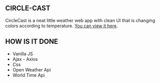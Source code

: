 ## CIRCLE-CAST

CircleCast is a neat little weather web app with clean UI that is changing colors according to temperature.
[You can view it here](fervent-brown-a2fbf0.netlify.app).

## HOW IS IT DONE

- Vanilla JS
- Ajax - Axios
- Css
- Open Weather Api
- World Time Api
